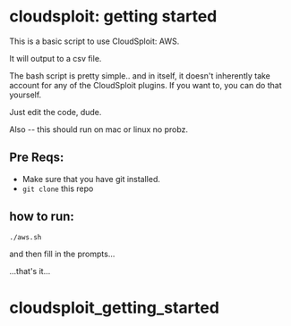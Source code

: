 # cloudsploit: getting started

This is a basic script to use CloudSploit: AWS.

It will output to a csv file.

The bash script is pretty simple.. and in itself, it doesn't inherently take account for any of the CloudSploit plugins. If you want to, you can do that yourself.

Just edit the code, dude.


Also -- this should run on mac or linux no probz.

## Pre Reqs:
- Make sure that you have git installed.
- `git clone` this repo

## how to run:

```bash
./aws.sh
```

and then fill in the prompts...

...that's it...

# cloudsploit_getting_started
